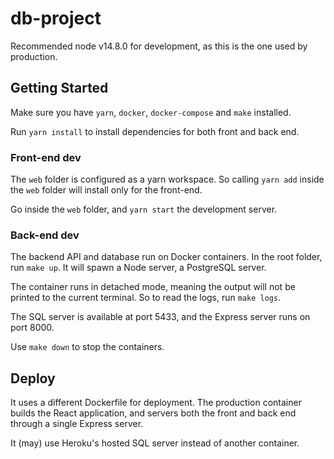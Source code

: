 # db-project


Recommended node v14.8.0 for development, as this is the one used by production. 

## Getting Started


Make sure you have `yarn`, `docker`, `docker-compose` and `make` installed.

Run `yarn install` to install dependencies for both front and back end.

### Front-end dev

The `web` folder is configured as a yarn workspace. So calling `yarn add`
inside the `web` folder will install only for the front-end.

Go inside the `web` folder, and `yarn start` the development server. 


### Back-end dev

The backend API and database run on Docker containers. In the root folder,
run `make up`. It will spawn a Node server, a PostgreSQL server. 

The container runs in detached mode, meaning the output will not be printed
to the current terminal. So to read the logs, run `make logs`.

The SQL server is available at port 5433, and the Express server runs on port 8000.

Use `make down` to stop the containers.


## Deploy

It uses a different Dockerfile for deployment. The production container builds the React
application, and servers both the front and back end through a single Express server.

It (may) use Heroku's hosted SQL server instead of another container.
